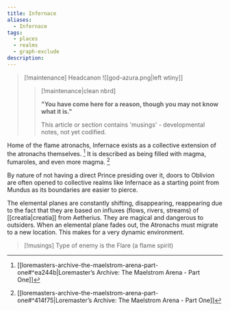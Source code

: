 ```yaml
---
title: Infernace
aliases:
  - Infernace
tags:
  - places
  - realms
  - graph-exclude
description:
---
```

> [!maintenance] Headcanon
> ![[god-azura.png|left wtiny]]
> 
> > [!maintenance|clean nbrd]
> > 
> > **"You have come here for a reason, though you may not know what it is."**
> > 
> > This article or section contains 'musings' - developmental notes, not yet codified.

Home of the flame atronachs, Infernace exists as a collective extension of the atronachs themselves. [^1] It is described as being filled with magma, fumaroles, and even more magma. [^2]

By nature of not having a direct Prince presiding over it, doors to Oblivion are often opened to collective realms like Infernace as a starting point from Mundus as its boundaries are easier to pierce.

The elemental planes are constantly shifting, disappearing, reappearing due to the fact that they are based on influxes (flows, rivers, streams) of [[creatia|creatia]] from Aetherius. They are magical and dangerous to outsiders. When an elemental plane fades out, the Atronachs must migrate to a new location. This makes for a very dynamic environment.

> [!musings]
> Type of enemy is the Flare (a flame spirit)

[^1]: [[loremasters-archive-the-maelstrom-arena-part-one#^ea244b|Loremaster’s Archive: The Maelstrom Arena - Part One]]
[^2]: [[loremasters-archive-the-maelstrom-arena-part-one#^414f75|Loremaster’s Archive: The Maelstrom Arena - Part One]]